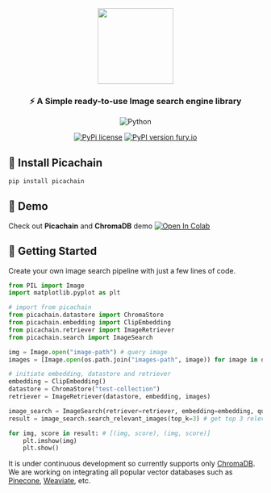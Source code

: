 <div align="center">
<img src="https://github.com/d1pankarmedhi/picachain/assets/136924835/3a299c21-6590-4ee1-a3c1-73a92653f21e" height=150></img>
<h3>⚡️ A Simple ready-to-use Image search engine library</h3>

![Python](https://img.shields.io/badge/python-3670A0?style=for-the-badge&logo=python&logoColor=ffdd54)

[![PyPi license](https://badgen.net/pypi/license/pip/)]() [![PyPI version fury.io](https://badge.fury.io/py/picachain.svg)](https://pypi.python.org/pypi/picachain/)



</div>

## 📌 Install Picachain

```bash
pip install picachain
```

## 🥇 Demo
Check out **Picachain** and **ChromaDB** demo [![Open In Colab](https://colab.research.google.com/assets/colab-badge.svg)](https://colab.research.google.com/drive/1FbruIGMBrD7VW5jCHStHzGlsEuigbS0q?usp=sharing)

## 🚀 Getting Started
Create your own image search pipeline with just a few lines of code.

```python
from PIL import Image
import matplotlib.pyplot as plt

# import from picachain
from picachain.datastore import ChromaStore
from picachain.embedding import ClipEmbedding
from picachain.retriever import ImageRetriever
from picachain.search import ImageSearch
```

```python
img = Image.open("image-path") # query image
images = [Image.open(os.path.join("images-path", image)) for image in os.listdir("images-path")] # image collection
```

```python
# initiate embedding, datastore and retriever
embedding = ClipEmbedding()
datastore = ChromaStore("test-collection")
retriever = ImageRetriever(datastore, embedding, images)

image_search = ImageSearch(retriever=retriever, embedding=embedding, query_img=img)
result = image_search.search_relevant_images(top_k=3) # get top 3 relevant images

for img, score in result: # [(img, score), (img, score)]
    plt.imshow(img)
    plt.show()

```

It is under continuous development so currently supports only [ChromaDB](https://docs.trychroma.com/). We are working on integrating all popular vector databases such as [Pinecone](https://www.pinecone.io/), [Weaviate](https://weaviate.io/), etc. 






